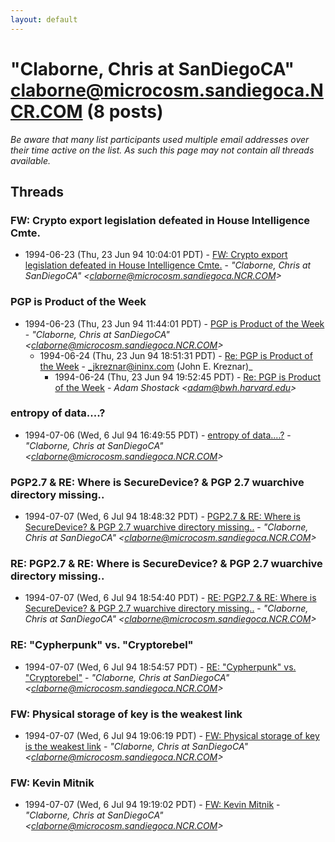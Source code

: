```yaml
---
layout: default
---
```


# "Claborne, Chris at SanDiegoCA" <claborne@microcosm.sandiegoca.NCR.COM> (8 posts)

_Be aware that many list participants used multiple email addresses over their time active on the list. As such this page may not contain all threads available._

## Threads

### FW: Crypto export legislation defeated in House Intelligence Cmte.
+ 1994-06-23 (Thu, 23 Jun 94 10:04:01 PDT) - [FW: Crypto export legislation defeated in House Intelligence Cmte.](/archive/1994/06/6cbfdecdd36cc4ba9ae359c39e74644c26adce041bc164b72a6ca447ed57df81) - _"Claborne, Chris at SanDiegoCA" \<claborne@microcosm.sandiegoca.NCR.COM\>_

### PGP is Product of the Week
+ 1994-06-23 (Thu, 23 Jun 94 11:44:01 PDT) - [PGP is Product of the Week](/archive/1994/06/61a3cfb22626d0ecab2ef62e36a1591e9319731ac47e3cb535b3a3ff05a67146) - _"Claborne, Chris at SanDiegoCA" \<claborne@microcosm.sandiegoca.NCR.COM\>_
  + 1994-06-24 (Thu, 23 Jun 94 18:51:31 PDT) - [Re: PGP is Product of the Week](/archive/1994/06/5aa210b0be3635f57e6ec1fad304de423f600ea12db33d70476d4f4d90794c51) - _jkreznar@ininx.com (John E. Kreznar)_
    + 1994-06-24 (Thu, 23 Jun 94 19:52:45 PDT) - [Re: PGP is Product of the Week](/archive/1994/06/5cf265bff8f95f69ccf51f7549c5400a6a275db48fa5a2e3be67ca605a6d3777) - _Adam Shostack \<adam@bwh.harvard.edu\>_

### entropy of data....?
+ 1994-07-06 (Wed, 6 Jul 94 16:49:55 PDT) - [entropy of data....?](/archive/1994/07/292c522a1490785a93f74230cd59cbc6878de42c24ac56f282d0a73f800c9364) - _"Claborne, Chris at SanDiegoCA" \<claborne@microcosm.sandiegoca.NCR.COM\>_

### PGP2.7 & RE: Where is SecureDevice?  & PGP 2.7 wuarchive directory missing..
+ 1994-07-07 (Wed, 6 Jul 94 18:48:32 PDT) - [PGP2.7 & RE: Where is SecureDevice?  & PGP 2.7 wuarchive directory missing..](/archive/1994/07/0a37bb14b7814165807b90e389d941583b467fe7cc2891cb32dc00ab82aedf0d) - _"Claborne, Chris at SanDiegoCA" \<claborne@microcosm.sandiegoca.NCR.COM\>_

### RE: PGP2.7 & RE: Where is SecureDevice?  & PGP 2.7 wuarchive directory missing..
+ 1994-07-07 (Wed, 6 Jul 94 18:54:40 PDT) - [RE: PGP2.7 & RE: Where is SecureDevice?  & PGP 2.7 wuarchive directory missing..](/archive/1994/07/41cae63d77acface24e0d0845346a9c32de3c12fb7383509ba3acfe084d791b5) - _"Claborne, Chris at SanDiegoCA" \<claborne@microcosm.sandiegoca.NCR.COM\>_

### RE: "Cypherpunk" vs. "Cryptorebel"
+ 1994-07-07 (Wed, 6 Jul 94 18:54:57 PDT) - [RE: "Cypherpunk" vs. "Cryptorebel"](/archive/1994/07/3158e035d46cec9e42a0396735008b95b923dcf4b54f9753a600f380d7726ff0) - _"Claborne, Chris at SanDiegoCA" \<claborne@microcosm.sandiegoca.NCR.COM\>_

### FW: Physical storage of key is the weakest link
+ 1994-07-07 (Wed, 6 Jul 94 19:06:19 PDT) - [FW: Physical storage of key is the weakest link](/archive/1994/07/c351f04836c014ee20d478f4145f2d1a4721b8f6b4222090a05b4c017253cc81) - _"Claborne, Chris at SanDiegoCA" \<claborne@microcosm.sandiegoca.NCR.COM\>_

### FW: Kevin Mitnik
+ 1994-07-07 (Wed, 6 Jul 94 19:19:02 PDT) - [FW: Kevin Mitnik](/archive/1994/07/cf910d7ea8747b795f07ccaaa48e08ca5bb99d5641dbc3bcba8cb8ebe4394302) - _"Claborne, Chris at SanDiegoCA" \<claborne@microcosm.sandiegoca.NCR.COM\>_

